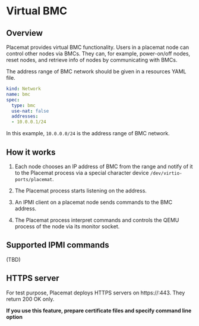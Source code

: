 Virtual BMC
===========

Overview
--------

Placemat provides virtual BMC functionality.
Users in a placemat node can control other nodes via BMCs.
They can, for example, power-on/off nodes, reset nodes, and retrieve info
of nodes by communicating with BMCs.

The address range of BMC network should be given in a resources YAML file.

```yaml
kind: Network
name: bmc
spec:
  type: bmc
  use-nat: false
  addresses:
  - 10.0.0.1/24
```

In this example, `10.0.0.0/24` is the address range of BMC network.

How it works
------------

1. Each node chooses an IP address of BMC from the range and notify of it
   to the Placemat process via a special character device `/dev/virtio-ports/placemat`.

2. The Placemat process starts listening on the address.

3. An IPMI client on a placemat node sends commands to the BMC address.

4. The Placemat process interpret commands and controls the QEMU process
   of the node via its monitor socket.

Supported IPMI commands
-----------------------

(TBD)

HTTPS server
------------

For test purpose, Placemat deploys HTTPS servers on https://<BMC address>:443.
They return 200 OK only.

**If you use this feature, prepare certificate files and specify command line option**
